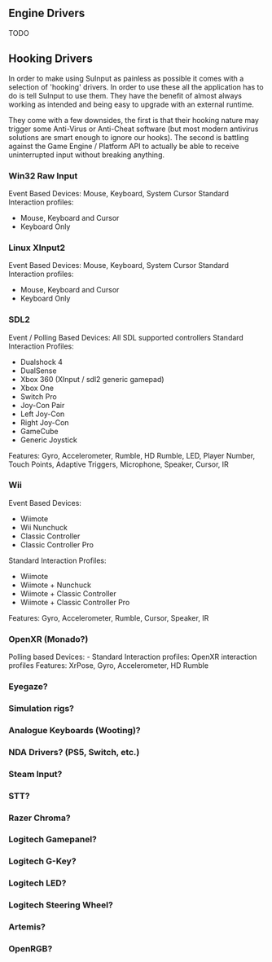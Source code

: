## Engine Drivers
TODO

## Hooking Drivers
In order to make using SuInput as painless as possible it comes with a selection of 'hooking' drivers. In order to use these all the application has to do is tell SuInput to use them. They have the benefit of almost always working as intended and being easy to upgrade with an external runtime. 

They come with a few downsides, the first is that their hooking nature may trigger some Anti-Virus or Anti-Cheat software (but most modern antivirus solutions are smart enough to ignore our hooks). The second is battling against the Game Engine / Platform API to actually be able to receive uninterrupted input without breaking anything.

### Win32 Raw Input
Event Based
Devices: Mouse, Keyboard, System Cursor
Standard Interaction profiles: 

- Mouse, Keyboard and Cursor
- Keyboard Only

### Linux XInput2
Event Based
Devices: Mouse, Keyboard, System Cursor
Standard Interaction profiles:

- Mouse, Keyboard and Cursor
- Keyboard Only

### SDL2
Event / Polling Based
Devices: All SDL supported controllers
Standard Interaction Profiles: 

- Dualshock 4
- DualSense
- Xbox 360 (XInput / sdl2 generic gamepad)
- Xbox One
- Switch Pro
- Joy-Con Pair
- Left Joy-Con
- Right Joy-Con
- GameCube
- Generic Joystick

Features: Gyro, Accelerometer, Rumble, HD Rumble, LED, Player Number, Touch Points, Adaptive Triggers, Microphone, Speaker, Cursor, IR

### Wii
Event Based
Devices: 

- Wiimote
- Wii Nunchuck
- Classic Controller
- Classic Controller Pro

Standard Interaction Profiles: 

- Wiimote
- Wiimote + Nunchuck
- Wiimote + Classic Controller
- Wiimote + Classic Controller Pro

Features: Gyro, Accelerometer, Rumble, Cursor, Speaker, IR

### OpenXR (Monado?)
Polling based
Devices: -
Standard Interaction profiles: OpenXR interaction profiles
Features: XrPose, Gyro, Accelerometer, HD Rumble

### Eyegaze?
### Simulation rigs?
### Analogue Keyboards (Wooting)?
### NDA Drivers? (PS5, Switch, etc.)
### Steam Input?
### STT?
### Razer Chroma?
### Logitech Gamepanel?
### Logitech G-Key?
### Logitech LED?
### Logitech Steering Wheel?
### Artemis?
### OpenRGB?
